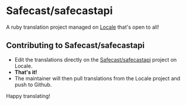 # Safecast/safecastapi

A ruby translation project managed on [Locale](http://www.localeapp.com/) that's open to all!

## Contributing to Safecast/safecastapi

- Edit the translations directly on the [Safecast/safecastapi](http://www.localeapp.com/projects/public?search=Safecast/safecastapi) project on Locale.
- **That's it!**
- The maintainer will then pull translations from the Locale project and push to Github.

Happy translating!

